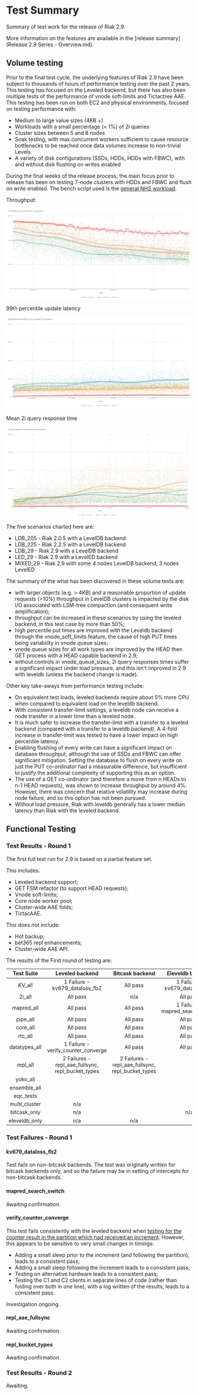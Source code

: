 # Test Summary

Summary of test work for the release of Riak 2.9.

More information on the features are available in the [release summary](Release 2.9 Series - Overview.md).

## Volume testing

Prior to the final test cycle, the underlying features of Riak 2.9 have been subject to thousands of hours of performance testing over the past 2 years.  This testing has focused on the Leveled backend, but there has also been multiple tests of the performance of vnode soft-limits and Tictactree AAE.  This testing has been run on both EC2 and physical environments, focused on testing performance with:

- Medium to large value sizes (4KB +)
- Workloads with a small percentage (< 1%) of 2i queries
- Cluster sizes between 5 and 8 nodes
- Soak testing, with max concurrent workers sufficient to cause resource bottlenecks to be reached once data volumes increase to non-trivial Levels
- A variety of disk configurations (SSDs, HDDs, HDDs with FBWC), with and without disk flushing on writes enabled

During the final weeks of the release process, the main focus prior to release has been on testing 7-node clusters with HDDs and FBWC and flush on write enabled.  The bench script used is the [general NHS workload](https://github.com/martinsumner/basho_bench/blob/mas-nhsload-allfound/examples/riakc_nhs_general.config).

Throughput:

![](Throughput.png)

99th percentile update latency

![](Update99.png)

Mean 2i query response time

![](2iMean.png)

The five scenarios charted here are:

- LDB_205 - Riak 2.0.5 with a LevelDB backend
- LDB_225 - Riak 2.2.5 with a LevelDB backend
- LDB_29 - Riak 2.9 with a LevelDB backend
- LED_29 - Riak 2.9 with a LevelED backend
- MIXED_29 - Riak 2.9 with some 4 nodes LevelDB backend, 3 nodes LevelED

The summary of the what has been discovered in these volume tests are:

- with larger objects (e.g. > 4KB) and a reasonable proportion of update requests (>10%) throughput in LevelDB clusters is impacted by the disk I/O associated with LSM-tree compaction (and consequent write amplification);
- throughput can be increased in these scenarios by using the leveled backend, in this test case by more than 50%;
- high percentile put times are improved with the Leveldb backend through the vnode_soft_limits feature, the cause of high PUT times being variability in vnode queue sizes;
- vnode queue sizes for all work types are improved by the HEAD then GET process with a HEAD capable backend in 2.9;
- without controls in vnode_queue_sizes, 2i query responses times suffer a significant impact under load pressure, and this isn't improved in 2.9 with leveldb (unless the backend change is made).

Other key take-aways from performance testing include:

- On equivalent test loads, leveled backends require about 5% more CPU when compared to equivalent load on the leveldb backend.
- With consistent transfer-limit settings, a leveldb node can receive a node transfer in a lower time than a leveled node.
- It is much safer to increase the transfer-limit with a transfer to a leveled backend (compared with a transfer to a leveldb backend).  A 4-fold increase in transfer-limit was tested to have a lower impact on high percentile latency.
- Enabling flushing of every write can have a significant impact on database throughput, although the use of SSDs and FBWC can offer significant mitigation.  Setting the database to flush on every write on just the PUT co-ordinator had a measurable difference, but insufficient to justify the additional complexity of supporting this as an option.
- The use of a GET co-ordinator (and therefore a move from n HEADs to n-1 HEAD requests), was shown to increase throughput by around 4%.  However, there was concern that relative volatility may increase during node failure, and so this option has not been pursued.
- Without load pressure, Riak with leveldb generally has a lower median latency than Riak with the leveled backend. 

## Functional Testing

### Test Results - Round 1

The first full test run for 2.9 is based on a partial feature set.

This includes:
- Leveled backend support;
- GET FSM refactor (to support HEAD requests);
- Vnode soft-limits;
- Core node worker pool;
- Cluster-wide AAE folds;
- TictacAAE.

This does not include:
- Hot backup;
- bet365 repl enhancements;
- Cluster-wide AAE API.

The results of the First round of testing are:

Test Suite |  Leveled backend | Bitcask backend | Eleveldb backend
:-------------------------:|:-------------------------:|:-------------------------:|:-------------------------:
KV_all | 1 Failure - kv679_dataloss_fb2 | All pass | 1 Failure - kv679_dataloss_fb2
2i_all | All pass | n/a | All pass
mapred_all | All pass | All pass | 1 Failure - mapred_search_switch
pipe_all | All pass | All pass | All pass
core_all | All pass | All pass | All pass
rtc_all | All pass | All pass | All pass
datatypes_all | 1 Failure - verify_counter_converge | All pass | All pass
repl_all | 2 Failures - repl_aae_fullsync, repl_bucket_types | 2 Failures - repl_aae_fullsync, repl_bucket_types |
yoko_all |  |  |
ensemble_all |  |  |
eqc_tests |  |  |
multi_cluster | n/a |  |
bitcask_only | n/a |  | n/a
eleveldb_only | n/a | n/a |


### Test Failures - Round 1

#### kv679_dataloss_fb2

Test fails on non-bitcask backends.  The test was originally written for bitcask backends only, and so the failure may be in setting of intercepts for non-bitcask backends.  

#### mapred_search_switch

Awaiting confirmation.

#### verify_counter_converge

This test fails consistently with the leveled backend when [testing for the counter result in the partition which had received an increment](https://github.com/nhs-riak/riak_test/blob/develop-2.2.X-leveled-mas/tests/verify_counter_converge.erl#L59).  However, this appears to be sensitive to very small changes in timings:

- Adding a small sleep prior to the increment (and following the partition), leads to a consistent pass;
- Adding a small sleep following the increment leads to a consistent pass;
- Testing on alternative hardware leads to a consistent pass;
- Testing the C1 and C2 clients in separate lines of code (rather than folding over both in one line), with a log written of the results, leads to a consistent pass.

Investigation ongoing.

#### repl_aae_fullsync

Awaiting confirmation.

#### repl_bucket_types

Awaiting confirmation.

### Test Results - Round 2

Awaiting.
